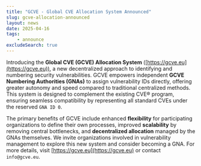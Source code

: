 ```yaml
---
title: "GCVE - Global CVE Allocation System Announced"
slug: gcve-allocation-announced 
layout: news
date: 2025-04-16
tags:
    - announce 
excludeSearch: true
---
```


Introducing the **Global CVE (GCVE) Allocation System** ([https://gcve.eu](https://gcve.eu)), a new decentralized approach to identifying and numbering security vulnerabilities. GCVE empowers independent **GCVE Numbering Authorities (GNAs)** to assign vulnerability IDs directly, offering greater autonomy and speed compared to traditional centralized methods. This system is designed to complement the existing CVE® program, ensuring seamless compatibility by representing all standard CVEs under the reserved `GNA ID 0`.

The primary benefits of GCVE include enhanced **flexibility** for participating organizations to define their own processes, improved **scalability** by removing central bottlenecks, and **decentralized allocation** managed by the GNAs themselves. We invite organizations involved in vulnerability management to explore this new system and consider becoming a GNA. For more details, visit [https://gcve.eu](https://gcve.eu) or contact `info@gcve.eu`.

